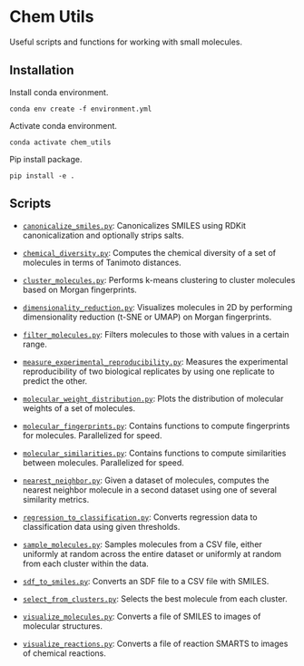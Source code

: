 # Chem Utils

Useful scripts and functions for working with small molecules.

## Installation

Install conda environment.
```
conda env create -f environment.yml
```

Activate conda environment.
```
conda activate chem_utils
```

Pip install package.
```
pip install -e .
```

## Scripts

- [`canonicalize_smiles.py`](https://github.com/swansonk14/chem_utils/blob/main/chem_utils/canonicalize_smiles.py): Canonicalizes SMILES using RDKit canonicalization and optionally strips salts.

- [`chemical_diversity.py`](https://github.com/swansonk14/chem_utils/blob/main/chem_utils/chemical_diversity.py): Computes the chemical diversity of a set of molecules in terms of Tanimoto distances.

- [`cluster_molecules.py`](https://github.com/swansonk14/chem_utils/blob/main/chem_utils/cluster_molecules.py): Performs k-means clustering to cluster molecules based on Morgan fingerprints.

- [`dimensionality_reduction.py`](https://github.com/swansonk14/chem_utils/blob/main/chem_utils/dimensionality_reduction.py): Visualizes molecules in 2D by performing dimensionality reduction (t-SNE or UMAP) on Morgan fingerprints.

- [`filter_molecules.py`](https://github.com/swansonk14/chem_utils/blob/main/chem_utils/filter_molecules.py): Filters molecules to those with values in a certain range.

- [`measure_experimental_reproducibility.py`](https://github.com/swansonk14/chem_utils/blob/main/chem_utils/measure_experimental_reproducibility.py): Measures the experimental reproducibility of two biological replicates by using one replicate to predict the other.

- [`molecular_weight_distribution.py`](https://github.com/swansonk14/chem_utils/blob/main/chem_utils/molecular_weight_distribution.py): Plots the distribution of molecular weights of a set of molecules.

- [`molecular_fingerprints.py`](https://github.com/swansonk14/chem_utils/blob/main/chem_utils/molecular_fingerprints.py): Contains functions to compute fingerprints for molecules. Parallelized for speed.

- [`molecular_similarities.py`](https://github.com/swansonk14/chem_utils/blob/main/chem_utils/molecular_similarities.py): Contains functions to compute similarities between molecules. Parallelized for speed.

- [`nearest_neighbor.py`](https://github.com/swansonk14/chem_utils/blob/main/chem_utils/nearest_neighbor.py): Given a dataset of molecules, computes the nearest neighbor molecule in a second dataset using one of several similarity metrics.

- [`regression_to_classification.py`](https://github.com/swansonk14/chem_utils/blob/main/chem_utils/regression_to_classification.py): Converts regression data to classification data using given thresholds.

- [`sample_molecules.py`](https://github.com/swansonk14/chem_utils/blob/main/chem_utils/sample_molecules.py): Samples molecules from a CSV file, either uniformly at random across the entire dataset or uniformly at random from each cluster within the data.

- [`sdf_to_smiles.py`](https://github.com/swansonk14/chem_utils/blob/main/chem_utils/sdf_to_smiles.py): Converts an SDF file to a CSV file with SMILES.

- [`select_from_clusters.py`](https://github.com/swansonk14/chem_utils/blob/main/chem_utils/select_from_clusters.py): Selects the best molecule from each cluster.

- [`visualize_molecules.py`](https://github.com/swansonk14/chem_utils/blob/main/chem_utils/visualize_molecules.py): Converts a file of SMILES to images of molecular structures.

- [`visualize_reactions.py`](https://github.com/swansonk14/chem_utils/blob/main/chem_utils/visualize_reactions.py): Converts a file of reaction SMARTS to images of chemical reactions.
